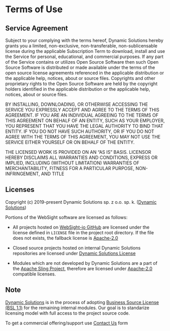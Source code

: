 # Terms of Use

## Service Agreement

Subject to your complying with the terms hereof, Dynamic Solutions hereby grants you a limited, non-exclusive, non-transferable, non-sublicensable license during the applicable Subscription Term to download, install and use the Service for personal, educational, and commercial purposes. If any part of the Service contains or utilizes Open Source Software then such Open Source Software is distributed or made available under the terms of the open source license agreements referenced in the applicable distribution or the applicable help, notices, about or source files. Copyrights and other proprietary rights to the Open Source Software are held by the copyright holders identified in the applicable distribution or the applicable help, notices, about or source files.

BY INSTALLING, DOWNLOADING, OR OTHERWISE ACCESSING THE SERVICE YOU EXPRESSLY ACCEPT AND AGREE TO THE TERMS OF THIS AGREEMENT. IF YOU ARE AN INDIVIDUAL AGREEING TO THE TERMS OF THIS AGREEMENT ON BEHALF OF AN ENTITY, SUCH AS YOUR EMPLOYER, YOU REPRESENT THAT YOU HAVE THE LEGAL AUTHORITY TO BIND THAT ENTITY. IF YOU DO NOT HAVE SUCH AUTHORITY, OR IF YOU DO NOT AGREE WITH THE TERMS OF THIS AGREEMENT, YOU MAY NOT USE THE SERVICE EITHER YOURSELF OR ON BEHALF OF THE ENTITY.

THE LICENSED WORK IS PROVIDED ON AN “AS IS” BASIS. LICENSOR HEREBY DISCLAIMS ALL WARRANTIES AND CONDITIONS, EXPRESS OR IMPLIED, INCLUDING (WITHOUT LIMITATION) WARRANTIES OF MERCHANTABILITY, FITNESS FOR A PARTICULAR PURPOSE, NON-INFRINGEMENT, AND TITLE

## Licenses 

Copyright (c) 2019-present Dynamic Solutions sp. z o.o. sp. k. ([Dynamic Solutions](https://ds.pl))

Portions of the WebSight software are licensed as follows:

* All projects hosted on [WebSight-io GitHub](https://github.com/websight-io/) are licensed under the license defined in `LICENSE` file in the project root directory. If the file does not exists, the fallback license is [Apache-2.0](https://www.apache.org/licenses/LICENSE-2.0)

* Closed source projects hosted on internal Dynamic Solutions repositories are licensed under [Dynamic Solutions License](https://websight.io/product/ds-private/LICENSE.txt)

* Modules which are not developed by Dynamic Solutions are a part of the [Apache Sling Project](https://sling.apache.org), therefore are licensed under [Apache-2.0](https://www.apache.org/licenses/LICENSE-2.0) compatible licenses.

## Note

[Dynamic Solutions](https://ds.pl) is in the process of adopting [Business Source License (BSL 1.1)](https://mariadb.com/bsl11/) for the remaining internal modules. Our goal is to standarize licensing model with full access to the project source code.

To get a commercial offering/support use [Contact Us](https://www.ds.pl/contact-us.html) form